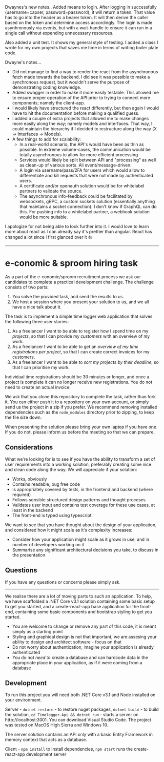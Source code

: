 Dwaynes's new notes..
Added means to login. After logging in successfully (username=capser, password=password), it will return a token. That value has to go into the header as a bearer token. It will then derive the caller based on the token and determine access accordingly. The login is made asynhronously via events, but with a wait-handle to ensure it can run in a single call without expending unnecessary resources.

Also added a unit test. It shows my general style of testing. I added a class I wrote for my own projects that saves me time in terms of writing boiler plate code.

Dwayne's notes...

- Did not manage to find a way to render the react from the asynchronous fetch made towards the backend. I did see it was possible to make a synchronous request, but it wouldn't serve the purpose of demonstrating coding knowledge.
- Added swagger in order to make it more easily testable. This allowed me to ensure proper operation of the API prior to trying to connect more components; namely the client-app.
- I would likely have structured the react differently, but then again I would have to hit the documentation before making a qualified guess.
- I added a couple of extra projects that allowed me to make changes more easily along the way; namely models and interfaces. That way, I could maintain the hierarchy if I decided to restructure along the way (X -> Interfaces -> Models).
- A few things to add for scalability:
  - In a real-world scenario, the API's would have been as thin as possible. In extreme volume-cases, the communication would be totally asynchronous to allow for more efficient processing
  - Services would likely be split between API and "processing" as well as clean-up of various sorts. All event/message-driven.
  - A login via username/pass/2FA for users which would allow to differentiate and kill requests that were not made by authenticated users.
  - A certificate and/or openauth solution would be for whitelabel partners to validate the source.
  - The asynchronous info-feedback could be facilitated by websockets, gRPC, a custom sockets solution (essentially anything that maintains a socket connection). I don't know if GraphQL can do this. For pushing info to a whitelabel partner, a webhook solution would be more suitable.

I apologize for not being able to look further into it. I would love to learn more about react as I can already say it's prettier than angular. React has changed a lot since I first glanced over it 👍

--------------------------------------
# e-conomic & sproom hiring task

As a part of the e-conomic/sproom recruitment process we ask our candidates to complete a practical development challenge. The challenge consists of two parts:

1. You solve the provided task, and send the results to us.
2. We host a session where you present your solution to us, and we all have a nice talk about it.

The task is to implement a simple time logger web application that solves the following three user stories:

1. As a freelancer I want to be able to register how I spend time on my _projects_, so that I can provide my _customers_ with an overview of my work.
2. As a freelancer I want to be able to get an _overview of my time registrations per project_, so that I can create correct invoices for my customers.
2. As a freelancer I want to be able to _sort my projects by their deadline_, so that I can prioritise my work.

Individual time registrations should be 30 minutes or longer, and once a project is complete it can no longer receive new registrations. You do not need to create an actual invoice.

We ask that you clone this repository to complete the task, rather than fork it. You can either push it to a repository on your own account, or simply send us the project in a zip if you prefer. We recommend removing installed dependencies such as the `node_modules` directory prior to zipping, to keep the file size down.

When presenting the solution please bring your own laptop if you have one. If you do not, please inform us before the meeting so that we can prepare.

## Considerations

What we're looking for is to see if you have the ability to transform a set of user requirements into a working solution, preferably creating some nice and clean code along the way. We will appreciate if your solution:

-   Works, obviously
-   Contains readable, bug free code
-   Is appropriately covered by tests, in the frontend and backend (where required)
-   Follows sensible structured design patterns and thought proceses
-   Validates user input and contains test coverage for these use cases, at least in the backend
-   The front-end is typed using typescript

We want to see that you have thought about the design of your application, and considered how it might scale as it's complexity increases:

-   Consider how your application might scale as it grows in use, and in number of developers working on it
-   Summarise any significant architectural decisions you take, to discuss in the presentation

## Questions

If you have any questions or concerns please simply ask.

---

We realise there are a lot of moving parts to such an application. To help, we have scaffolded a .NET Core v3.1 solution containing some basic setup to get you started, and a create-react-app base application for the front-end, containing some basic components and bootstrap styling to get you started.

-   You are welcome to change or remove any part of this code, it is meant simply as a starting point
-   Styling and graphical design is not that important, we are assesing your ability to design and architect software - focus on that
-   Do not worry about authentication, imagine your application is already authenticated
-   You do not _need_ to create a database and can hardcode data in the appropriate place in your application, as if it were coming from a database

## Development

To run this project you will need both .NET Core v3.1 and Node installed on your environment.

Server - `dotnet restore` - to restore nuget packages, `dotnet build` - to build the solution, `cd Timelogger.Api && dotnet run` - starts a server on http://localhost:3001. You can download Visual Studio Code. The project was tested on MacOS High Sierra and Windows 10.

The server solution contains an API only with a basic Entity Framework in memory context that acts as a database.

Client - `npm install` to install dependencies, `npm start` runs the create-react-app development server
